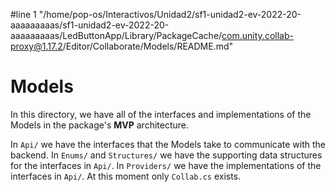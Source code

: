 #line 1 "/home/pop-os/Interactivos/Unidad2/sf1-unidad2-ev-2022-20-aaaaaaaaas/sf1-unidad2-ev-2022-20-aaaaaaaaas/LedButtonApp/Library/PackageCache/com.unity.collab-proxy@1.17.2/Editor/Collaborate/Models/README.md"
# Models
In this directory, we have all of the interfaces and implementations of the Models in the package's **MVP** architecture.

In `Api/` we have the interfaces that the Models take to communicate with the backend.
In `Enums/` and `Structures/` we have the supporting data structures for the interfaces in `Api/`.
In `Providers/` we have the implementations of the interfaces in `Api/`. At this moment only `Collab.cs` exists.
